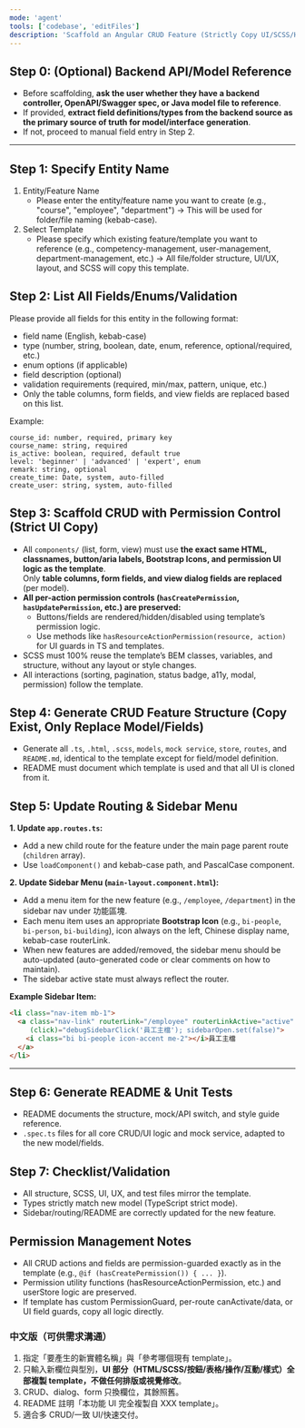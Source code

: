 ```yaml
---
mode: 'agent'
tools: ['codebase', 'editFiles']
description: 'Scaffold an Angular CRUD Feature (Strictly Copy UI/SCSS/HTML from Template, Replace Only Table/Form Fields)'
---
```


## Step 0: (Optional) Backend API/Model Reference

- Before scaffolding, **ask the user whether they have a backend controller, OpenAPI/Swagger spec, or Java model file to reference**.
- If provided, **extract field definitions/types from the backend source as the primary source of truth for model/interface generation**.
- If not, proceed to manual field entry in Step 2.

---
## Step 1: Specify Entity Name
1. Entity/Feature Name
    - Please enter the entity/feature name you want to create (e.g., "course", "employee", "department")
        → This will be used for folder/file naming (kebab-case).
2. Select Template
    - Please specify which existing feature/template you want to reference
    (e.g., competency-management, user-management, department-management, etc.)
        → All file/folder structure, UI/UX, layout, and SCSS will copy this template.

## Step 2: List All Fields/Enums/Validation
Please provide all fields for this entity in the following format:
- field name (English, kebab-case)
- type (number, string, boolean, date, enum, reference, optional/required, etc.)
- enum options (if applicable)
- field description (optional)
- validation requirements (required, min/max, pattern, unique, etc.)
- Only the table columns, form fields, and view fields are replaced based on this list.


Example:
```
course_id: number, required, primary key
course_name: string, required
is_active: boolean, required, default true
level: 'beginner' | 'advanced' | 'expert', enum
remark: string, optional
create_time: Date, system, auto-filled
create_user: string, system, auto-filled
```

## Step 3: Scaffold CRUD with Permission Control (Strict UI Copy)  

- All `components/` (list, form, view) must use **the exact same HTML, classnames, button/aria labels, Bootstrap Icons, and permission UI logic as the template**.  
  Only **table columns, form fields, and view dialog fields are replaced** (per model).  
- **All per-action permission controls (`hasCreatePermission`, `hasUpdatePermission`, etc.) are preserved:**  
    - Buttons/fields are rendered/hidden/disabled using template’s permission logic.
    - Use methods like `hasResourceActionPermission(resource, action)` for UI guards in TS and templates.
- SCSS must 100% reuse the template’s BEM classes, variables, and structure, without any layout or style changes.
- All interactions (sorting, pagination, status badge, a11y, modal, permission) follow the template.

## Step 4: Generate CRUD Feature Structure (Copy Exist, Only Replace Model/Fields)
- Generate all `.ts`, `.html`, `.scss`, `models`, `mock service`, `store`, `routes`, and `README.md`, identical to the template except for field/model definition.
- README must document which template is used and that all UI is cloned from it.

## Step 5: Update Routing & Sidebar Menu

**1. Update `app.routes.ts`:**
- Add a new child route for the feature under the main page parent route (`children` array).
- Use `loadComponent()` and kebab-case path, and PascalCase component.

**2. Update Sidebar Menu (`main-layout.component.html`):**
- Add a menu item for the new feature (e.g., `/employee`, `/department`) in the sidebar nav under 功能區塊.
- Each menu item uses an appropriate **Bootstrap Icon** (e.g., `bi-people`, `bi-person`, `bi-building`), icon always on the left, Chinese display name, kebab-case routerLink.
- When new features are added/removed, the sidebar menu should be auto-updated (auto-generated code or clear comments on how to maintain).
- The sidebar active state must always reflect the router.

**Example Sidebar Item:**
```html
<li class="nav-item mb-1">
  <a class="nav-link" routerLink="/employee" routerLinkActive="active"
     (click)="debugSidebarClick('員工主檔'); sidebarOpen.set(false)">
    <i class="bi bi-people icon-accent me-2"></i>員工主檔
  </a>
</li>
```
---

## Step 6: Generate README & Unit Tests
- README documents the structure, mock/API switch, and style guide reference.
- `.spec.ts` files for all core CRUD/UI logic and mock service, adapted to the new model/fields.

## Step 7: Checklist/Validation
- All structure, SCSS, UI, UX, and test files mirror the template.
- Types strictly match new model (TypeScript strict mode).
- Sidebar/routing/README are correctly updated for the new feature.

## Permission Management Notes
- All CRUD actions and fields are permission-guarded exactly as in the template (e.g., `@if (hasCreatePermission()) { ... }`).
- Permission utility functions (hasResourceActionPermission, etc.) and userStore logic are preserved.
- If template has custom PermissionGuard, per-route canActivate/data, or UI field guards, copy all logic directly.



### 中文版（可供需求溝通）

1. 指定「要產生的新實體名稱」與「參考哪個現有 template」。
2. 只輸入新欄位與型別，**UI 部分（HTML/SCSS/按鈕/表格/操作/互動/樣式）全部複製 template，不做任何排版或視覺修改**。
3. CRUD、dialog、form 只換欄位，其餘照舊。
4. README 註明「本功能 UI 完全複製自 XXX template」。
5. 適合多 CRUD/一致 UI/快速交付。